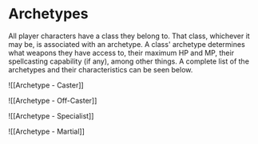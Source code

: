 # Archetypes
All player characters have a class they belong to. That class, whichever it may be, is associated with an archetype. A class' archetype determines what weapons they have access to, their maximum HP and MP, their spellcasting capability (if any), among other things. A complete list of the archetypes and their characteristics can be seen below.

![[Archetype - Caster]]

![[Archetype - Off-Caster]]

![[Archetype - Specialist]]

![[Archetype - Martial]]